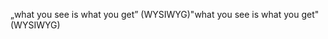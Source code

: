 <span data-ttu-id="c3ad9-101">„what you see is what you get” (WYSIWYG)</span><span class="sxs-lookup"><span data-stu-id="c3ad9-101">"what you see is what you get" (WYSIWYG)</span></span>